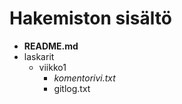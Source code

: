 # Hakemiston sisältö

* __README.md__
* laskarit
  * viikko1
    * _komentorivi.txt_
    * gitlog.txt
